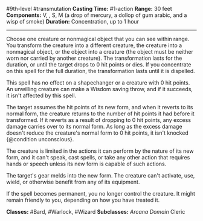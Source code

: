 #9th-level #transmutation
**Casting Time:** #1-action
**Range:** 30 feet
**Components:** V, , S, M (a drop of mercury, a dollop of gum arabic, and a wisp of smoke)
**Duration:** Concentration, up to 1 hour

---

Choose one creature or nonmagical object that you can see within range. You transform the creature into a different creature, the creature into a nonmagical object, or the object into a creature (the object must be neither worn nor carried by another creature). The transformation lasts for the duration, or until the target drops to 0 hit points or dies. If you concentrate on this spell for the full duration, the transformation lasts until it is dispelled.

This spell has no effect on a shapechanger or a creature with 0 hit points. An unwilling creature can make a Wisdom saving throw, and if it succeeds, it isn't affected by this spell.


The target assumes the hit points of its new form, and when it reverts to its normal form, the creature returns to the number of hit points it had before it transformed. If it reverts as a result of dropping to 0 hit points, any excess damage carries over to its normal form. As long as the excess damage doesn't reduce the creature's normal form to 0 hit points, it isn't knocked {@condition unconscious}.

The creature is limited in the actions it can perform by the nature of its new form, and it can't speak, cast spells, or take any other action that requires hands or speech unless its new form is capable of such actions.

The target's gear melds into the new form. The creature can't activate, use, wield, or otherwise benefit from any of its equipment.


If the spell becomes permanent, you no longer control the creature. It might remain friendly to you, depending on how you have treated it.



**Classes:** #Bard, #Warlock, #Wizard
**Subclasses:** *Arcana Domain* Cleric
